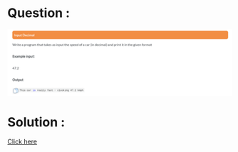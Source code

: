 # Question :
![input decimal](https://github.com/prabhu30/coding/blob/main/Edyst/Python%20-%20Intro%20to%20Advanced/26_input%20decimal/image.png)

# Solution :
[Click here](https://github.com/prabhu30/coding/blob/main/Edyst/Python%20-%20Intro%20to%20Advanced/26_input%20decimal/solution.py)
